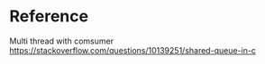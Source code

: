 # Reference
Multi thread with comsumer 
https://stackoverflow.com/questions/10139251/shared-queue-in-c